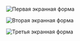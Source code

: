 ![Первая экранная форма](https://i.ibb.co/p08Pk36/1.png "Первая экранная форма")

![Вторая экранная форма](https://i.ibb.co/55TYhBt/2.png "Вторая экранная форма")

![Третья экранная форма](https://i.ibb.co/TRNxTbn/3.png "Третья экранная форма")
